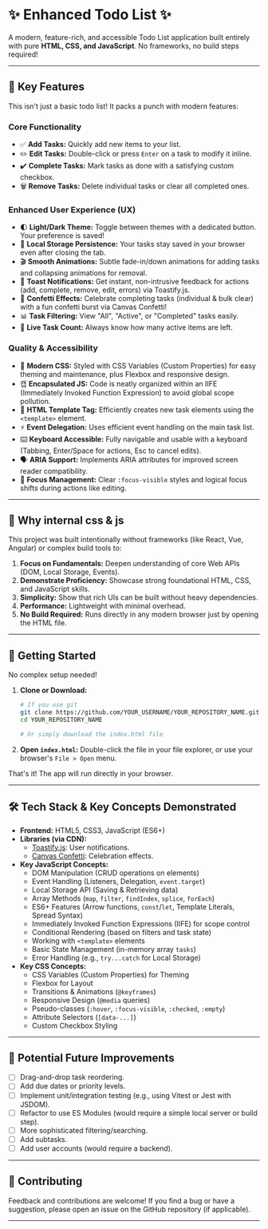 # ✨ Enhanced Todo List ✨

A modern, feature-rich, and accessible Todo List application built entirely with pure **HTML, CSS, and JavaScript**. No frameworks, no build steps required!

---

## 🌟 Key Features

This isn't just a basic todo list! It packs a punch with modern features:

### Core Functionality
*   ✅ **Add Tasks:** Quickly add new items to your list.
*   ✏️ **Edit Tasks:** Double-click or press `Enter` on a task to modify it inline.
*   ✔️ **Complete Tasks:** Mark tasks as done with a satisfying custom checkbox.
*   🗑️ **Remove Tasks:** Delete individual tasks or clear all completed ones.

### Enhanced User Experience (UX)
*   🌓 **Light/Dark Theme:** Toggle between themes with a dedicated button. Your preference is saved!
*   💾 **Local Storage Persistence:** Your tasks stay saved in your browser even after closing the tab.
*   🎬 **Smooth Animations:** Subtle fade-in/down animations for adding tasks and collapsing animations for removal.
*   📣 **Toast Notifications:** Get instant, non-intrusive feedback for actions (add, complete, remove, edit, errors) via Toastify.js.
*   🎉 **Confetti Effects:** Celebrate completing tasks (individual & bulk clear) with a fun confetti burst via Canvas Confetti!
*   📊 **Task Filtering:** View "All", "Active", or "Completed" tasks easily.
*   🔢 **Live Task Count:** Always know how many active items are left.

### Quality & Accessibility
*   🎨 **Modern CSS:** Styled with CSS Variables (Custom Properties) for easy theming and maintenance, plus Flexbox and responsive design.
*   캡 **Encapsulated JS:** Code is neatly organized within an IIFE (Immediately Invoked Function Expression) to avoid global scope pollution.
*   🧩 **HTML Template Tag:** Efficiently creates new task elements using the `<template>` element.
*   ⚡ **Event Delegation:** Uses efficient event handling on the main task list.
*   ⌨️ **Keyboard Accessible:** Fully navigable and usable with a keyboard (Tabbing, Enter/Space for actions, Esc to cancel edits).
*   🗣️ **ARIA Support:** Implements ARIA attributes for improved screen reader compatibility.
*   👀 **Focus Management:** Clear `:focus-visible` styles and logical focus shifts during actions like editing.

---

## 🤔 Why internal css & js

This project was built intentionally without frameworks (like React, Vue, Angular) or complex build tools to:

1.  **Focus on Fundamentals:** Deepen understanding of core Web APIs (DOM, Local Storage, Events).
2.  **Demonstrate Proficiency:** Showcase strong foundational HTML, CSS, and JavaScript skills.
3.  **Simplicity:** Show that rich UIs can be built without heavy dependencies.
4.  **Performance:** Lightweight with minimal overhead.
5.  **No Build Required:** Runs directly in any modern browser just by opening the HTML file.

---

## 🚀 Getting Started

No complex setup needed!

1.  **Clone or Download:**
    ```bash
    # If you use git
    git clone https://github.com/YOUR_USERNAME/YOUR_REPOSITORY_NAME.git
    cd YOUR_REPOSITORY_NAME

    # Or simply download the index.html file
    ```
2.  **Open `index.html`:** Double-click the file in your file explorer, or use your browser's `File > Open` menu.

That's it! The app will run directly in your browser.

---

## 🛠️ Tech Stack & Key Concepts Demonstrated

*   **Frontend:** HTML5, CSS3, JavaScript (ES6+)
*   **Libraries (via CDN):**
    *   [Toastify.js](https://github.com/apvarun/toastify-js): User notifications.
    *   [Canvas Confetti](https://github.com/catdad/canvas-confetti): Celebration effects.
*   **Key JavaScript Concepts:**
    *   DOM Manipulation (CRUD operations on elements)
    *   Event Handling (Listeners, Delegation, `event.target`)
    *   Local Storage API (Saving & Retrieving data)
    *   Array Methods (`map`, `filter`, `findIndex`, `splice`, `forEach`)
    *   ES6+ Features (Arrow functions, `const`/`let`, Template Literals, Spread Syntax)
    *   Immediately Invoked Function Expressions (IIFE) for scope control
    *   Conditional Rendering (based on filters and task state)
    *   Working with `<template>` elements
    *   Basic State Management (in-memory array `tasks`)
    *   Error Handling (e.g., `try...catch` for Local Storage)
*   **Key CSS Concepts:**
    *   CSS Variables (Custom Properties) for Theming
    *   Flexbox for Layout
    *   Transitions & Animations (`@keyframes`)
    *   Responsive Design (`@media` queries)
    *   Pseudo-classes (`:hover`, `:focus-visible`, `:checked`, `:empty`)
    *   Attribute Selectors (`[data-...]`)
    *   Custom Checkbox Styling

---

## 🔮 Potential Future Improvements

*   [ ] Drag-and-drop task reordering.
*   [ ] Add due dates or priority levels.
*   [ ] Implement unit/integration testing (e.g., using Vitest or Jest with JSDOM).
*   [ ] Refactor to use ES Modules (would require a simple local server or build step).
*   [ ] More sophisticated filtering/searching.
*   [ ] Add subtasks.
*   [ ] Add user accounts (would require a backend).

---

## 🤝 Contributing

Feedback and contributions are welcome! If you find a bug or have a suggestion, please open an issue on the GitHub repository (if applicable).

---